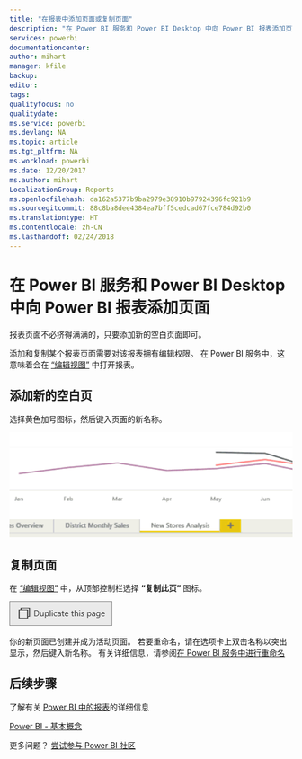 ```yaml
---
title: "在报表中添加页面或复制页面"
description: "在 Power BI 服务和 Power BI Desktop 中向 Power BI 报表添加页面"
services: powerbi
documentationcenter: 
author: mihart
manager: kfile
backup: 
editor: 
tags: 
qualityfocus: no
qualitydate: 
ms.service: powerbi
ms.devlang: NA
ms.topic: article
ms.tgt_pltfrm: NA
ms.workload: powerbi
ms.date: 12/20/2017
ms.author: mihart
LocalizationGroup: Reports
ms.openlocfilehash: da162a5377b9ba2979e38910b97924396fc921b9
ms.sourcegitcommit: 88c8ba8dee4384ea7bff5cedcad67fce784d92b0
ms.translationtype: HT
ms.contentlocale: zh-CN
ms.lasthandoff: 02/24/2018
---
```

# <a name="add-a-page-to-a-power-bi-report-in-power-bi-service-and-power-bi-desktop"></a>在 Power BI 服务和 Power BI Desktop 中向 Power BI 报表添加页面
报表页面不必挤得满满的，只要添加新的空白页面即可。 

添加和复制某个报表页面需要对该报表拥有编辑权限。 在 Power BI 服务中，这意味着会在 [“编辑视图”](service-reading-view-and-editing-view.md) 中打开报表。 

## <a name="add-a-new-blank-page"></a>添加新的空白页
选择黄色加号图标，然后键入页面的新名称。  

![](media/power-bi-report-add-page/reorderpages2.gif)

## <a name="duplicate-a-page"></a>复制页面
在 [“编辑视图”](service-interact-with-a-report-in-editing-view.md) 中，从顶部控制栏选择 **“复制此页”** 图标。

![](media/power-bi-report-add-page/pbi_duplicate.png)

你的新页面已创建并成为活动页面。 若要重命名，请在选项卡上双击名称以突出显示，然后键入新名称。  有关详细信息，请参阅[在 Power BI 服务中进行重命名](service-rename.md)

## <a name="next-steps"></a>后续步骤
了解有关 [Power BI 中的报表](service-reports.md)的详细信息

[Power BI - 基本概念](service-basic-concepts.md)

更多问题？ [尝试参与 Power BI 社区](http://community.powerbi.com/)

